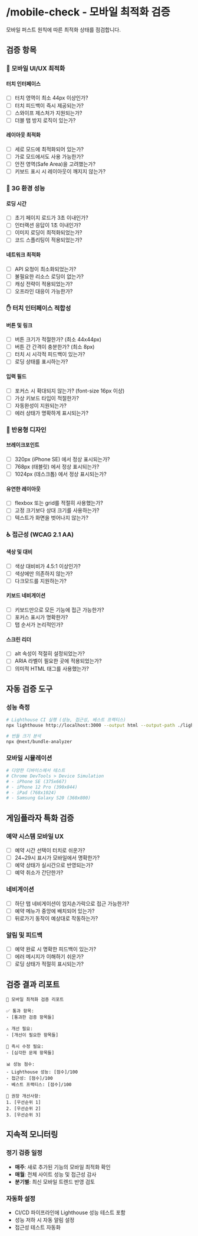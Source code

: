 # /mobile-check - 모바일 최적화 검증

모바일 퍼스트 원칙에 따른 최적화 상태를 점검합니다.

## 검증 항목

### 📱 모바일 UI/UX 최적화

#### 터치 인터페이스
- [ ] 터치 영역이 최소 44px 이상인가?
- [ ] 터치 피드백이 즉시 제공되는가?
- [ ] 스와이프 제스처가 지원되는가?
- [ ] 더블 탭 방지 로직이 있는가?

#### 레이아웃 최적화
- [ ] 세로 모드에 최적화되어 있는가?
- [ ] 가로 모드에서도 사용 가능한가?
- [ ] 안전 영역(Safe Area)을 고려했는가?
- [ ] 키보드 표시 시 레이아웃이 깨지지 않는가?

### 🚀 3G 환경 성능

#### 로딩 시간
- [ ] 초기 페이지 로드가 3초 이내인가?
- [ ] 인터랙션 응답이 1초 이내인가?
- [ ] 이미지 로딩이 최적화되었는가?
- [ ] 코드 스플리팅이 적용되었는가?

#### 네트워크 최적화
- [ ] API 요청이 최소화되었는가?
- [ ] 불필요한 리소스 로딩이 없는가?
- [ ] 캐싱 전략이 적용되었는가?
- [ ] 오프라인 대응이 가능한가?

### ✋ 터치 인터페이스 적합성

#### 버튼 및 링크
- [ ] 버튼 크기가 적절한가? (최소 44x44px)
- [ ] 버튼 간 간격이 충분한가? (최소 8px)
- [ ] 터치 시 시각적 피드백이 있는가?
- [ ] 로딩 상태를 표시하는가?

#### 입력 필드
- [ ] 포커스 시 확대되지 않는가? (font-size 16px 이상)
- [ ] 가상 키보드 타입이 적절한가?
- [ ] 자동완성이 지원되는가?
- [ ] 에러 상태가 명확하게 표시되는가?

### 📐 반응형 디자인

#### 브레이크포인트
- [ ] 320px (iPhone SE) 에서 정상 표시되는가?
- [ ] 768px (태블릿) 에서 정상 표시되는가?
- [ ] 1024px (데스크톱) 에서 정상 표시되는가?

#### 유연한 레이아웃
- [ ] flexbox 또는 grid를 적절히 사용했는가?
- [ ] 고정 크기보다 상대 크기를 사용하는가?
- [ ] 텍스트가 화면을 벗어나지 않는가?

### ♿ 접근성 (WCAG 2.1 AA)

#### 색상 및 대비
- [ ] 색상 대비비가 4.5:1 이상인가?
- [ ] 색상에만 의존하지 않는가?
- [ ] 다크모드를 지원하는가?

#### 키보드 네비게이션
- [ ] 키보드만으로 모든 기능에 접근 가능한가?
- [ ] 포커스 표시가 명확한가?
- [ ] 탭 순서가 논리적인가?

#### 스크린 리더
- [ ] alt 속성이 적절히 설정되었는가?
- [ ] ARIA 라벨이 필요한 곳에 적용되었는가?
- [ ] 의미적 HTML 태그를 사용했는가?

## 자동 검증 도구

### 성능 측정
```bash
# Lighthouse CI 실행 (성능, 접근성, 베스트 프랙티스)
npx lighthouse http://localhost:3000 --output html --output-path ./lighthouse-report.html

# 번들 크기 분석
npx @next/bundle-analyzer
```

### 모바일 시뮬레이션
```bash
# 다양한 디바이스에서 테스트
# Chrome DevTools > Device Simulation
# - iPhone SE (375x667)
# - iPhone 12 Pro (390x844)
# - iPad (768x1024)
# - Samsung Galaxy S20 (360x800)
```

## 게임플라자 특화 검증

### 예약 시스템 모바일 UX
- [ ] 예약 시간 선택이 터치로 쉬운가?
- [ ] 24~29시 표시가 모바일에서 명확한가?
- [ ] 예약 상태가 실시간으로 반영되는가?
- [ ] 예약 취소가 간단한가?

### 네비게이션
- [ ] 하단 탭 네비게이션이 엄지손가락으로 접근 가능한가?
- [ ] 예약 메뉴가 중앙에 배치되어 있는가?
- [ ] 뒤로가기 동작이 예상대로 작동하는가?

### 알림 및 피드백
- [ ] 예약 완료 시 명확한 피드백이 있는가?
- [ ] 에러 메시지가 이해하기 쉬운가?
- [ ] 로딩 상태가 적절히 표시되는가?

## 검증 결과 리포트

```
📱 모바일 최적화 검증 리포트

✅ 통과 항목:
- [통과한 검증 항목들]

⚠️ 개선 필요:
- [개선이 필요한 항목들]

🚨 즉시 수정 필요:
- [심각한 문제 항목들]

📊 성능 점수:
- Lighthouse 성능: [점수]/100
- 접근성: [점수]/100
- 베스트 프랙티스: [점수]/100

🎯 권장 개선사항:
1. [우선순위 1]
2. [우선순위 2]
3. [우선순위 3]
```

## 지속적 모니터링

### 정기 검증 일정
- **매주**: 새로 추가된 기능의 모바일 최적화 확인
- **매월**: 전체 사이트 성능 및 접근성 감사
- **분기별**: 최신 모바일 트렌드 반영 검토

### 자동화 설정
- CI/CD 파이프라인에 Lighthouse 성능 테스트 포함
- 성능 저하 시 자동 알림 설정
- 접근성 테스트 자동화